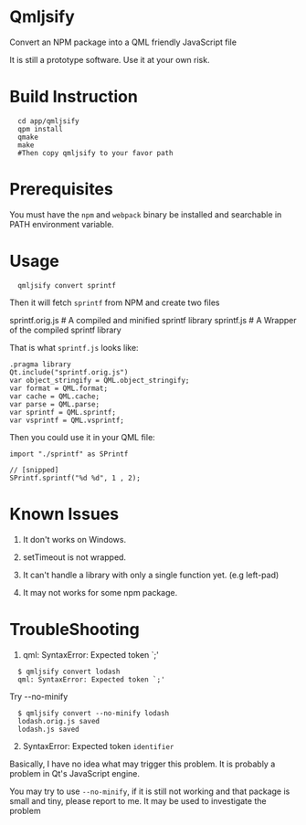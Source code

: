 # Qmljsify
Convert an NPM package into a QML friendly JavaScript file

It is still a prototype software. Use it at your own risk.

Build Instruction
=================

```
  cd app/qmljsify
  qpm install
  qmake
  make 
  #Then copy qmljsify to your favor path
```

Prerequisites
=============

You must have the `npm` and `webpack` binary be installed and searchable in PATH environment variable.

Usage
=====

```
  qmljsify convert sprintf
```

Then it will fetch `sprintf` from NPM and create two files

  sprintf.orig.js # A compiled and minified sprintf library
  sprintf.js # A Wrapper of the compiled sprintf library

That is what `sprintf.js` looks like:

```
.pragma library
Qt.include("sprintf.orig.js")
var object_stringify = QML.object_stringify;
var format = QML.format;
var cache = QML.cache;
var parse = QML.parse;
var sprintf = QML.sprintf;
var vsprintf = QML.vsprintf;
```

Then you could use it in your QML file:

```
import "./sprintf" as SPrintf

// [snipped]
SPrintf.sprintf("%d %d", 1 , 2);
```

Known Issues
============

1. It don't works on Windows.

2. setTimeout is not wrapped.

3. It can't handle a library with only a single function yet. (e.g left-pad)

4. It may not works for some npm package.

TroubleShooting
===============

1) qml: SyntaxError: Expected token `;'

```
  $ qmljsify convert lodash
  qml: SyntaxError: Expected token `;'
```
Try --no-minify

```
  $ qmljsify convert --no-minify lodash
  lodash.orig.js saved
  lodash.js saved
```

2) SyntaxError: Expected token `identifier`

Basically, I have no idea what may trigger this problem. 
It is probably a problem in Qt's JavaScript engine.

You may try to use `--no-minify`, if it is still not working and that package is small and tiny, please report to me. It may be used to investigate the problem


